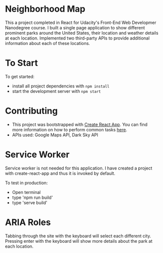 # Neighborhood Map
This a project completed in React for Udacity's Front-End Web Developmer Nanodegree course. I built a single page application to show different prominent parks around the United States, their location and weather details at each location. Implemented two third-party APIs to provide additional information about each of these locations.

# To Start
To get started:

* install all project dependencies with `npm install`
* start the development server with `npm start`

# Contributing
* This project was bootstrapped with [Create React App](https://github.com/facebookincubator/create-react-app). You can find more information on how to perform common tasks [here](https://github.com/facebookincubator/create-react-app/blob/master/packages/react-scripts/template/README.md).
* APIs used: Google Maps API, Dark Sky API

# Service Worker
Service worker is not needed for this application. I have created a project with create-react-app and thus it is invoked by default. 

To test in production: 
* Open terminal
* type 'npm run build'
* type 'serve build'


# ARIA Roles
Tabbing through the site with the keyboard will select each different city. Pressing enter with the keyboard will show more details about the park at each location.

